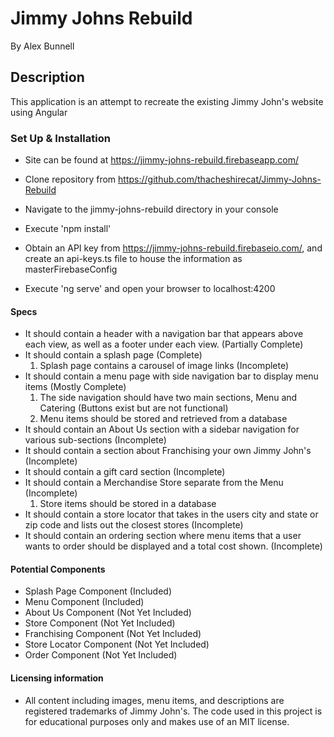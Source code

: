 # Jimmy Johns Rebuild

By Alex Bunnell

## Description

This application is an attempt to recreate the existing Jimmy John's website using Angular

### Set Up & Installation
  * Site can be found at https://jimmy-johns-rebuild.firebaseapp.com/

  * Clone repository from https://github.com/thacheshirecat/Jimmy-Johns-Rebuild
  * Navigate to the jimmy-johns-rebuild directory in your console
  * Execute 'npm install'
  * Obtain an API key from https://jimmy-johns-rebuild.firebaseio.com/, and create an api-keys.ts file to house the information as masterFirebaseConfig
  * Execute 'ng serve' and open your browser to localhost:4200

#### Specs
* It should contain a header with a navigation bar that appears above each view, as well as a footer under each view. (Partially Complete)
* It should contain a splash page (Complete)
  1. Splash page contains a carousel of image links (Incomplete)
* It should contain a menu page with side navigation bar to display menu items (Mostly Complete)
  1. The side navigation should have two main sections, Menu and Catering (Buttons exist but are not functional)
  2. Menu items should be stored and retrieved from a database
* It should contain an About Us section with a sidebar navigation for various sub-sections (Incomplete)
* It should contain a section about Franchising your own Jimmy John's (Incomplete)
* It should contain a gift card section (Incomplete)
* It should contain a Merchandise Store separate from the Menu (Incomplete)
  1. Store items should be stored in a database
* It should contain a store locator that takes in the users city and state or zip code and lists out the closest stores (Incomplete)
* It should contain an ordering section where menu items that a user wants to order should be displayed and a total cost shown. (Incomplete)

#### Potential Components
 * Splash Page Component (Included)
 * Menu Component (Included)
 * About Us Component (Not Yet Included)
 * Store Component (Not Yet Included)
 * Franchising Component (Not Yet Included)
 * Store Locator Component (Not Yet Included)
 * Order Component (Not Yet Included)

#### Licensing information
 * All content including images, menu items, and descriptions are registered trademarks of Jimmy John's. The code used in this project is for educational purposes only and makes use of an MIT license.
